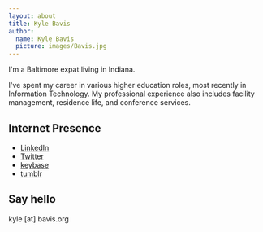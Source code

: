 ```yaml
---
layout: about
title: Kyle Bavis
author:
  name: Kyle Bavis
  picture: images/Bavis.jpg
---
```


I'm a Baltimore expat living in Indiana. 

I've spent my career in various higher education roles, most recently in Information Technology. My professional experience also includes facility management, residence life, and conference services.

## Internet Presence

* [LinkedIn](www.linkedin.com/in/kylebavis)
* [Twitter](twitter.com/kylebavis)
* [keybase](keybase.io/kylebavis)
* [tumblr](tumblr.com/kylebavis)

## Say hello
kyle [at] bavis.org